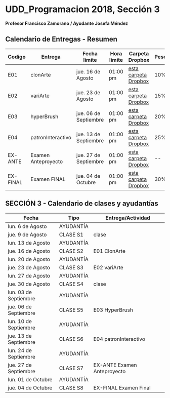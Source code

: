 # UDD_Programacion 2018, Sección 3
**Profesor Francisco Zamorano / Ayudante Josefa Méndez**

## Calendario de Entregas - Resumen
Codigo  | Entrega           | Fecha límite        | Hora límite | Carpeta Dropbox                                                            | Peso
--      | --                | --                  | --          | --                                                                         | --  |
E01     |clonArte           |jue. 16 de Agosto    | 01:00 pm    |[esta carpeta Dropbox](https://www.dropbox.com/request/tM6bOXiSAnzGksE2RjVY)| 10% |
E02     |variArte           |jue. 23 de Agosto    | 01:00 pm    |[esta carpeta Dropbox](https://www.dropbox.com/request/rGYk2q1dbfU1f4ifEYDb)| 15% |
E03     |hyperBrush         |jue. 06 de Septiembre| 01:00 pm    |[esta carpeta Dropbox](https://www.dropbox.com/request/HyGdxCugMQLF7ZMDEn40)| 20% |
E04     |patronInteractivo  |jue. 13 de Septiembre| 01:00 pm    |[esta carpeta Dropbox](https://www.dropbox.com/request/b2aElI2HEckYixom0UV0)| 25% |
EX-ANTE |Examen Anteproyecto|jue. 27 de Septiembre| 01:00 pm    |[esta carpeta Dropbox](https://www.dropbox.com/request/WsM7mONS7qBMMxMcJWJE)| --  |
EX-FINAL|Examen FINAL       |jue. 04 de Octubre   | 01:00 pm    |[esta carpeta Dropbox](https://www.dropbox.com/request/mo89Naz27bPwjPiZrMh0)| 30% |

## SECCIÓN 3 - Calendario de clases y ayudantías
Fecha | Tipo | Entrega/Actividad
------------ | ------------- | ---
lun. 6 de Agosto	| AYUDANTÍA	|
jue. 9 de Agosto	| CLASE	S1	| clase
lun. 13 de Agosto	| AYUDANTÍA	|
jue. 16 de Agosto	| CLASE	S2	| E01 ClonArte
lun. 20 de Agosto	| AYUDANTÍA	|
jue. 23 de Agosto	| CLASE	S3	| E02 variArte
lun. 27 de Agosto	| AYUDANTÍA	|
jue. 30 de Agosto	| CLASE	S4	| clase
lun. 03 de Septiembre	| AYUDANTÍA	|
jue. 06 de Septiembre	| CLASE S5	| E03 HyperBrush
lun. 10 de Septiembre	| AYUDANTÍA	|
jue. 13 de Septiembre	| CLASE	S6	| E04 patronInteractivo
lun. 24 de Septiembre	| AYUDANTÍA	|
jue. 27 de Septiembre	| CLASE	S7	| EX-ANTE Examen Anteproyecto
lun. 01 de Octubre	| AYUDANTÍA	|
jue. 04 de Octubre	| CLASE	S8	| EX-FINAL Examen Final
